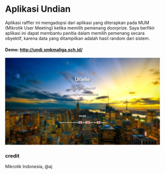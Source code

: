 # Aplikasi Undian
Aplikasi raffler ini mengadopsi dari aplikasi yang diterapkan pada MUM (Mikrotik User Meeting) ketika memilih pemenang doorprize. Saya berfikir  aplikasi ini dapat membantu panitia dalam memilih pemenang secara obyektif, karena data yang ditampilkan adalah hasil random dari sistem.
#### Demo: http://undi.smkmaliga.sch.id/
![Alt text](Screenshot_3.png "Screenshot")

### credit
Mikrotik Indonesia, @aj
